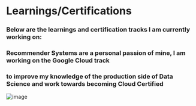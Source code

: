 # Learnings/Certifications
### Below are the learnings and certification tracks I am currently working on:
### Recommender Systems are a personal passion of mine, I am working on the Google Cloud track 
### to improve my knowledge of the production side of Data Science and work towards becoming Cloud Certified 


![image](https://user-images.githubusercontent.com/91893458/211219686-f0ae04b9-da81-4226-8a8a-0052bcf25a27.png)

